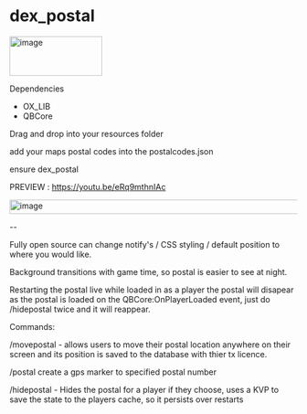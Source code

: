 # dex_postal

<img width="162" height="69" alt="image" src="https://github.com/user-attachments/assets/4dba23b9-1558-4f75-9ae7-0c71aa39558e" />

Dependencies

- OX_LIB
- QBCore

Drag and drop into your resources folder

add your maps postal codes into the postalcodes.json

ensure dex_postal

PREVIEW : https://youtu.be/eRq9mthnIAc

<img width="906" height="25" alt="image" src="https://github.com/user-attachments/assets/2506cb05-3262-483c-a60a-91431641e50e" />

--

Fully open source can change notify's / CSS styling / default position to where you would like. 

Background transitions with game time, so postal is easier to see at night. 

Restarting the postal live while loaded in as a player the postal will disapear as the postal is loaded on the QBCore:OnPlayerLoaded event, just do /hidepostal twice and it will reappear. 

Commands:

/movepostal - allows users to move their postal location anywhere on their screen and its position is saved to the database with thier tx licence.

/postal <postalcode> create a gps marker to specified postal number

/hidepostal - Hides the postal for a player if they choose, uses a KVP to save the state to the players cache, so it persists over restarts 

